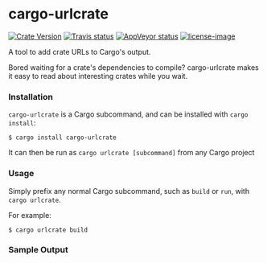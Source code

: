 # cargo-urlcrate

[![Crate Version](https://img.shields.io/crates/v/cargo-urlcrate.svg)](https://crates.io/crate/carg-urlcrate)
[![Travis status](https://travis-ci.org/Aaron1011/cargo-urlcrate.svg?branch=master)](https://travis-ci.org/Aaron1011/cargo-urlcrate)
[![AppVeyor status](https://ci.appveyor.com/api/projects/status/t0ooyuawtpciodl9?svg=true)](https://ci.appveyor.com/project/Aaron1011/cargo-urlcrate)
[![license-image](https://img.shields.io/badge/license-MIT-blue.svg)]()

A tool to add crate URLs to Cargo's output.

Bored waiting for a crate's dependencies to compile? cargo-urlcrate makes it easy to read about interesting crates while you wait.

### Installation
`cargo-urlcrate` is a Cargo subcommand, and can be installed with `cargo install`:

```
$ cargo install cargo-urlcrate
```

It can then be run as `cargo urlcrate [subcommand]` from any Cargo project

### Usage

Simply prefix any normal Cargo subcommand, such as `build` or `run`, with `cargo urlcrate`.

For example:

```
$ cargo urlcrate build
```

### Sample Output

